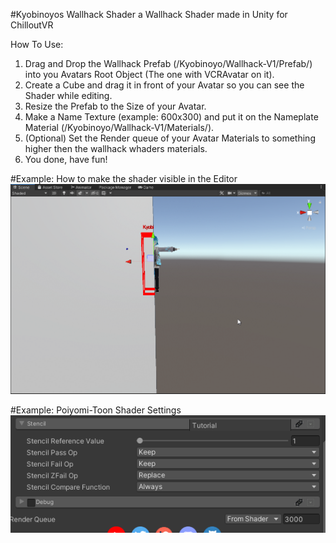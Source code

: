#Kyobinoyos Wallhack Shader
a Wallhack Shader made in Unity for ChilloutVR

How To Use:
1. Drag and Drop the Wallhack Prefab (/Kyobinoyo/Wallhack-V1/Prefab/) into you Avatars Root Object (The one with VCRAvatar on it).
2. Create a Cube and drag it in front of your Avatar so you can see the Shader while editing.
3. Resize the Prefab to the Size of your Avatar.
4. Make a Name Texture (example: 600x300) and put it on the Nameplate Material (/Kyobinoyo/Wallhack-V1/Materials/).
5. (Optional) Set the Render queue of your Avatar Materials to something higher then the wallhack whaders materials.
6. You done, have fun!


#Example: How to make the shader visible in the Editor
![Alt text](pictures/1.png?raw=true "Example 1")

#Example: Poiyomi-Toon Shader Settings
![Alt text](pictures/2.png?raw=true "Example 2")

